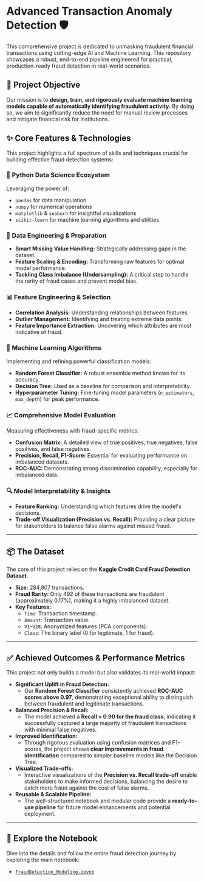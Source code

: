 # Advanced Transaction Anomaly Detection 🛡️

This comprehensive project is dedicated to unmasking fraudulent financial transactions using cutting-edge AI and Machine Learning. This repository showcases a robust, end-to-end pipeline engineered for practical, production-ready fraud detection in real-world scenarios.

## 🎯 Project Objective

Our mission is to **design, train, and rigorously evaluate machine learning models capable of automatically identifying fraudulent activity.** By doing so, we aim to significantly reduce the need for manual review processes and mitigate financial risk for institutions.

## ✨ Core Features & Technologies

This project highlights a full spectrum of skills and techniques crucial for building effective fraud detection systems:

### 🐍 Python Data Science Ecosystem
Leveraging the power of:
* `pandas` for data manipulation
* `numpy` for numerical operations
* `matplotlib` & `seaborn` for insightful visualizations
* `scikit-learn` for machine learning algorithms and utilities

### 🧹 Data Engineering & Preparation
* **Smart Missing Value Handling:** Strategically addressing gaps in the dataset.
* **Feature Scaling & Encoding:** Transforming raw features for optimal model performance.
* **Tackling Class Imbalance (Undersampling):** A critical step to handle the rarity of fraud cases and prevent model bias.

### 📊 Feature Engineering & Selection
* **Correlation Analysis:** Understanding relationships between features.
* **Outlier Management:** Identifying and treating extreme data points.
* **Feature Importance Extraction:** Uncovering which attributes are most indicative of fraud.

### 🧠 Machine Learning Algorithms
Implementing and refining powerful classification models:
* **Random Forest Classifier:** A robust ensemble method known for its accuracy.
* **Decision Tree:** Used as a baseline for comparison and interpretability.
* **Hyperparameter Tuning:** Fine-tuning model parameters (`n_estimators`, `max_depth`) for peak performance.

### 📈 Comprehensive Model Evaluation
Measuring effectiveness with fraud-specific metrics:
* **Confusion Matrix:** A detailed view of true positives, true negatives, false positives, and false negatives.
* **Precision, Recall, F1-Score:** Essential for evaluating performance on imbalanced datasets.
* **ROC-AUC:** Demonstrating strong discrimination capability, especially for imbalanced data.

### 🔍 Model Interpretability & Insights
* **Feature Ranking:** Understanding which features drive the model's decisions.
* **Trade-off Visualization (Precision vs. Recall):** Providing a clear picture for stakeholders to balance false alarms against missed fraud.

---

## 📦 The Dataset

The core of this project relies on the **Kaggle Credit Card Fraud Detection Dataset**.

* **Size:** 284,807 transactions.
* **Fraud Rarity:** Only 492 of these transactions are fraudulent (approximately 0.17%), making it a highly imbalanced dataset.
* **Key Features:**
    * `Time`: Transaction timestamp.
    * `Amount`: Transaction value.
    * `V1`–`V28`: Anonymized features (PCA components).
    * `Class`: The binary label (0 for legitimate, 1 for fraud).

---

## ✅ Achieved Outcomes & Performance Metrics

This project not only builds a model but also validates its real-world impact:

* **Significant Uplift in Fraud Detection:**
    * Our **Random Forest Classifier** consistently achieved **ROC-AUC scores above 0.97**, demonstrating exceptional ability to distinguish between fraudulent and legitimate transactions.
* **Balanced Precision & Recall:**
    * The model achieved a **Recall > 0.90 for the fraud class**, indicating it successfully captured a large majority of fraudulent transactions with minimal false negatives.
* **Improved Identification:**
    * Through rigorous evaluation using confusion matrices and F1-scores, the project shows **clear improvements in fraud identification** compared to simpler baseline models like the Decision Tree.
* **Visualized Trade-offs:**
    * Interactive visualizations of the **Precision vs. Recall trade-off** enable stakeholders to make informed decisions, balancing the desire to catch more fraud against the cost of false alarms.
* **Reusable & Scalable Pipeline:**
    * The well-structured notebook and modular code provide a **ready-to-use pipeline** for future model enhancements and potential deployment.

---

## 🚀 Explore the Notebook

Dive into the details and follow the entire fraud detection journey by exploring the main notebook:

* [`FraudDetection_Modeling.ipynb`](FraudDetection_Modeling.ipynb)
